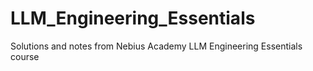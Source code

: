 # LLM_Engineering_Essentials
Solutions and notes from Nebius Academy LLM Engineering Essentials course
